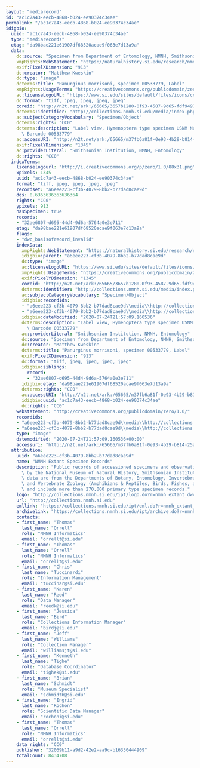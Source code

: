 ```yaml
---
layout: "mediarecord"
id: "ac1c7a43-eecb-4868-b024-ee90374c34ae"
permalink: "/ac1c7a43-eecb-4868-b024-ee90374c34ae"
idigbio:
  uuid: "ac1c7a43-eecb-4868-b024-ee90374c34ae"
  type: "mediarecords"
  etag: "da98bae221e61907df68520acae9f063e7d13a9a"
  data:
    dc:source: "Specimen from Department of Entomology, NMNH, Smithsonian"
    xmpRights:WebStatement: "https://naturalhistory.si.edu/research/nmnh-collections/museum-collections-policies"
    exif:PixelXDimension: "913"
    dc:creator: "Matthew Kweskin"
    dc:type: "image"
    dcterms:title: "Panurginus morrisoni, specimen 00533779, Label"
    xmpRights:UsageTerms: "https://creativecommons.org/publicdomain/zero/1.0/"
    ac:licenseLogoURL: "https://www.si.edu/sites/default/files/icons/cc0.svg"
    dc:format: "tiff, jpeg, jpeg, jpeg, jpeg"
    coreid: "http://n2t.net/ark:/65665/3657b1280-0f93-4587-9d65-fdf94978e2a8"
    dcterms:identifier: "http://collections.nmnh.si.edu/media/index.php?irn=9119928"
    ac:subjectCategoryVocabulary: "Specimen/Object"
    dcterms:rights: "CC0"
    dcterms:description: "Label view, Hymenoptera type specimen USNM Number 40313,\
      \ Barcode 00533779"
    ac:accessURI: "http://n2t.net/ark:/65665/m37fb6a81f-0e93-4b29-b814-25ad8f75df8b"
    exif:PixelYDimension: "1345"
    ac:providerLiteral: "Smithsonian Institution, NMNH, Entomology"
    dc:rights: "CC0"
  indexTerms:
    licenselogourl: "http://i.creativecommons.org/p/zero/1.0/88x31.png"
    xpixels: 1345
    uuid: "ac1c7a43-eecb-4868-b024-ee90374c34ae"
    format: "tiff, jpeg, jpeg, jpeg, jpeg"
    recordset: "a6eee223-cf3b-4079-8bb2-b77dad8cae9d"
    dqs: 0.6363636363636364
    rights: "CC0"
    ypixels: 913
    hasSpecimen: true
    records:
    - "32ae6807-d695-44d4-9d6a-5764a0e3e711"
    etag: "da98bae221e61907df68520acae9f063e7d13a9a"
    flags:
    - "dwc_basisofrecord_invalid"
    indexData:
      xmpRights:WebStatement: "https://naturalhistory.si.edu/research/nmnh-collections/museum-collections-policies"
      idigbio:parent: "a6eee223-cf3b-4079-8bb2-b77dad8cae9d"
      dc:type: "image"
      ac:licenseLogoURL: "https://www.si.edu/sites/default/files/icons/cc0.svg"
      xmpRights:UsageTerms: "https://creativecommons.org/publicdomain/zero/1.0/"
      exif:PixelYDimension: "1345"
      coreid: "http://n2t.net/ark:/65665/3657b1280-0f93-4587-9d65-fdf94978e2a8"
      dcterms:identifier: "http://collections.nmnh.si.edu/media/index.php?irn=9119928"
      ac:subjectCategoryVocabulary: "Specimen/Object"
      idigbio:recordIds:
      - "a6eee223-cf3b-4079-8bb2-b77dad8cae9d\\media\\http://collections.mnh.si.edu/media/index.php?irn=9119928"
      - "a6eee223-cf3b-4079-8bb2-b77dad8cae9d\\media\\http://collections.nmnh.si.edu/media/index.php?irn=9119928"
      idigbio:dateModified: "2020-07-24T21:57:09.160536"
      dcterms:description: "Label view, Hymenoptera type specimen USNM Number 40313,\
        \ Barcode 00533779"
      ac:providerLiteral: "Smithsonian Institution, NMNH, Entomology"
      dc:source: "Specimen from Department of Entomology, NMNH, Smithsonian"
      dc:creator: "Matthew Kweskin"
      dcterms:title: "Panurginus morrisoni, specimen 00533779, Label"
      exif:PixelXDimension: "913"
      dc:format: "tiff, jpeg, jpeg, jpeg, jpeg"
      idigbio:siblings:
        record:
        - "32ae6807-d695-44d4-9d6a-5764a0e3e711"
      idigbio:etag: "da98bae221e61907df68520acae9f063e7d13a9a"
      dcterms:rights: "CC0"
      ac:accessURI: "http://n2t.net/ark:/65665/m37fb6a81f-0e93-4b29-b814-25ad8f75df8b"
      idigbio:uuid: "ac1c7a43-eecb-4868-b024-ee90374c34ae"
      dc:rights: "CC0"
    webstatement: "http://creativecommons.org/publicdomain/zero/1.0/"
    recordids:
    - "a6eee223-cf3b-4079-8bb2-b77dad8cae9d\\media\\http://collections.mnh.si.edu/media/index.php?irn=9119928"
    - "a6eee223-cf3b-4079-8bb2-b77dad8cae9d\\media\\http://collections.nmnh.si.edu/media/index.php?irn=9119928"
    type: "image"
    datemodified: "2020-07-24T21:57:09.160536+00:00"
    accessuri: "http://n2t.net/ark:/65665/m37fb6a81f-0e93-4b29-b814-25ad8f75df8b"
  attribution:
    uuid: "a6eee223-cf3b-4079-8bb2-b77dad8cae9d"
    name: "NMNH Extant Specimen Records"
    description: "Public records of accessioned specimens and observations curated\
      \ by the National Museum of Natural History, Smithsonian Institution. These\
      \ data are from the Departments of Botany, Entomology, Invertebrate Zoology\
      \ and Vertebrate Zoology (Amphibians & Reptiles, Birds, Fishes, and Mammals)\
      \ and include more than 270,000 primary type specimen records."
    logo: "http://collections.nmnh.si.edu/ipt/logo.do?r=nmnh_extant_dwc-a"
    url: "http://collections.nmnh.si.edu"
    emllink: "https://collections.nmnh.si.edu/ipt/eml.do?r=nmnh_extant_dwc-a"
    archivelink: "https://collections.nmnh.si.edu/ipt/archive.do?r=nmnh_extant_dwc-a"
    contacts:
    - first_name: "Thomas"
      last_name: "Orrell"
      role: "NMNH Informatics"
      email: "orrellt@si.edu"
    - first_name: "Thomas"
      last_name: "Orrell"
      role: "NMNH Informatics"
      email: "orrellt@si.edu"
    - first_name: "Chris"
      last_name: "Tuccinardi"
      role: "Information Management"
      email: "tuccinar@si.edu"
    - first_name: "Karen"
      last_name: "Reed"
      role: "Data Manager"
      email: "reedk@si.edu"
    - first_name: "Jessica"
      last_name: "Bird"
      role: "Collections Information Manager"
      email: "birdj@si.edu"
    - first_name: "Jeff"
      last_name: "Williams"
      role: "Collection Manager"
      email: "williamsjt@si.edu"
    - first_name: "Kenneth"
      last_name: "Tighe"
      role: "Database Coordinator"
      email: "tighek@si.edu"
    - first_name: "Brian"
      last_name: "Schmidt"
      role: "Museum Specialist"
      email: "schmidtb@si.edu"
    - first_name: "Ingrid"
      last_name: "Rochon"
      role: "Scientific Data Manager"
      email: "rochoni@si.edu"
    - first_name: "Thomas"
      last_name: "Orrell"
      role: "NMNH Informatics"
      email: "orrellt@si.edu"
    data_rights: "CC0"
    publisher: "32069b11-a9d2-42e2-aa9c-b16350444909"
    totalCount: 8434708
---
```

